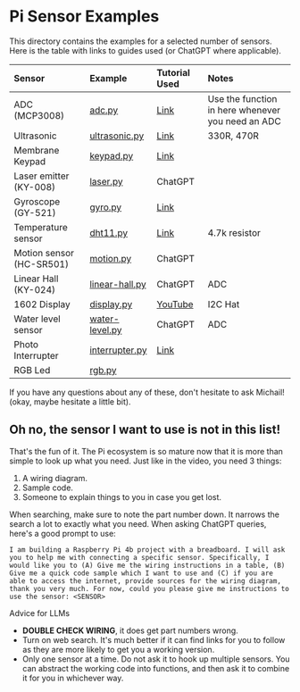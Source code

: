 # Pi Sensor Examples
This directory contains the examples for a selected number of sensors.
Here is the table with links to guides used (or ChatGPT where applicable).

| Sensor                   | Example                  | Tutorial Used                                                                                       | Notes                                             |
|:-------------------------|:-------------------------|:----------------------------------------------------------------------------------------------------|:--------------------------------------------------|
| ADC (MCP3008)            | [adc.py](./adc.py)         | [Link](https://learn.adafruit.com/raspberry-pi-analog-to-digital-converters/mcp3008)                | Use the function in here whenever you need an ADC |
| Ultrasonic               | [ultrasonic.py](./ultrasonic.py)  | [Link](https://projects.raspberrypi.org/en/projects/physical-computing/12)                          | 330R, 470R                                        |
| Membrane Keypad          | [keypad.py](./keypad.py)      | [Link](https://www.digikey.co.uk/en/maker/tutorials/2021/how-to-connect-a-keypad-to-a-raspberry-pi) |                                                   |
| Laser emitter (KY-008)   | [laser.py](./laser.py)       | ChatGPT                                                                                             |                                                   |
| Gyroscope (GY-521)       | [gyro.py](./gyro.py)        | [Link](https://www.instructables.com/How-to-Use-the-MPU6050-With-the-Raspberry-Pi-4/)               |                                                   |
| Temperature sensor       | [dht11.py](./dht11.py)       | [Link](https://randomnerdtutorials.com/raspberry-pi-dht11-dht22-python/)                            | 4.7k resistor                                     |
| Motion sensor (HC-SR501) | [motion.py](./motion.py)      | ChatGPT                                                                                             |                                                   |
| Linear Hall (KY-024)     | [linear-hall.py](./linear-hall.py) | ChatGPT                                                                                             | ADC                                               |
| 1602 Display             | [display.py](./display.py)     | [YouTube](https://www.youtube.com/watch?v=DHbLBTRpTWM&t=1s)                                         | I2C Hat                                           |
| Water level sensor       | [water-level.py](./water-level.py) | ChatGPT                                                                                             | ADC                                               |
| Photo Interrupter        | [interrupter.py](./interrupter.py) | [Link](https://docs.sunfounder.com/projects/sensorkit-v2-pi/en/latest/lesson_12.html)               |                                                   |
| RGB Led                  | [rgb.py](./rgb.py)         |                                                                                                     |                                                   |


If you have any questions about any of these, don't hesitate to ask Michail! (okay, maybe hesitate a little bit).

## Oh no, the sensor I want to use is not in this list!

That's the fun of it.
The Pi ecosystem is so mature now that it is more than simple to look up what you need.
Just like in the video, you need 3 things:
1. A wiring diagram.
2. Sample code.
3. Someone to explain things to you in case you get lost.

When searching, make sure to note the part number down. It narrows the search a lot to exactly what you need.
When asking ChatGPT queries, here's a good prompt to use:
```
I am building a Raspberry Pi 4b project with a breadboard. I will ask you to help me with connecting a specific sensor. Specifically, I would like you to (A) Give me the wiring instructions in a table, (B) Give me a quick code sample which I want to use and (C) if you are able to access the internet, provide sources for the wiring diagram, thank you very much. For now, could you please give me instructions to use the sensor: <SENSOR>
```

Advice for LLMs
- **DOUBLE CHECK WIRING**, it does get part numbers wrong.
- Turn on web search. It's much better if it can find links for you to follow as they are more likely to get you a working version.
- Only one sensor at a time. Do not ask it to hook up multiple sensors. You can abstract the working code into functions, and then ask it to combine it for you in whichever way.
